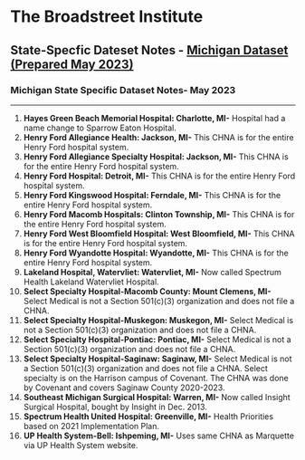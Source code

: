 # The Broadstreet Institute

## State-Specfic Dateset Notes - [Michigan Dataset (Prepared May 2023)](https://github.com/BroadStreet-Health/Community-Health-Needs-Assessments)

### Michigan State Specific Dataset Notes- May 2023

---

1. <strong> Hayes Green Beach Memorial Hospital: Charlotte, MI-</strong> Hospital had a name change to Sparrow Eaton Hospital.
1. <strong> Henry Ford Allegiance Health: Jackson, MI-</strong> This CHNA is for the entire Henry Ford hospital system.
1. <strong> Henry Ford Allegiance Specialty Hospital: Jackson, MI-</strong> This CHNA is for the entire Henry Ford hospital system.
1. <strong> Henry Ford Hospital: Detroit, MI-</strong> This CHNA is for the entire Henry Ford hospital system.
1. <strong> Henry Ford Kingswood Hospital: Ferndale, MI-</strong> This CHNA is for the entire Henry Ford hospital system.
1. <strong> Henry Ford Macomb Hospitals: Clinton Township, MI-</strong> This CHNA is for the entire Henry Ford hospital system.
1. <strong> Henry Ford West Bloomfield Hospital: West Bloomfield, MI-</strong> This CHNA is for the entire Henry Ford hospital system.
1. <strong> Henry Ford Wyandotte Hospital: Wyandotte, MI-</strong> This CHNA is for the entire Henry Ford hospital system.
1. <strong> Lakeland Hospital, Watervliet: Watervliet, MI-</strong> Now called Spectrum Health Lakeland Watervliet Hospital.
1. <strong> Select Specialty Hospital-Macomb County: Mount Clemens, MI-</strong> Select Medical is not a Section 501(c)(3) organization and does not file a CHNA.
1. <strong> Select Specialty Hospital-Muskegon: Muskegon, MI-</strong> Select Medical is not a Section 501(c)(3) organization and does not file a CHNA.
1. <strong> Select Specialty Hospital-Pontiac: Pontiac, MI-</strong> Select Medical is not a Section 501(c)(3) organization and does not file a CHNA.
1. <strong> Select Specialty Hospital-Saginaw: Saginaw, MI-</strong> Select Medical is not a Section 501(c)(3) organization and does not file a CHNA. Select specialty is on the Harrison campus of Covenant. The CHNA was done by Covenant and covers Saginaw County 2020-2023.
1. <strong> Southeast Michigan Surgical Hospital: Warren, MI-</strong> Now called Insight Surgical Hospital, bought by Insight in Dec. 2013.
1. <strong> Spectrum Health United Hospital: Greenville, MI-</strong> Health Priorities based on 2021 Implementation Plan.
1. <strong> UP Health System-Bell: Ishpeming, MI-</strong> Uses same CHNA as Marquette via UP Health System website.
